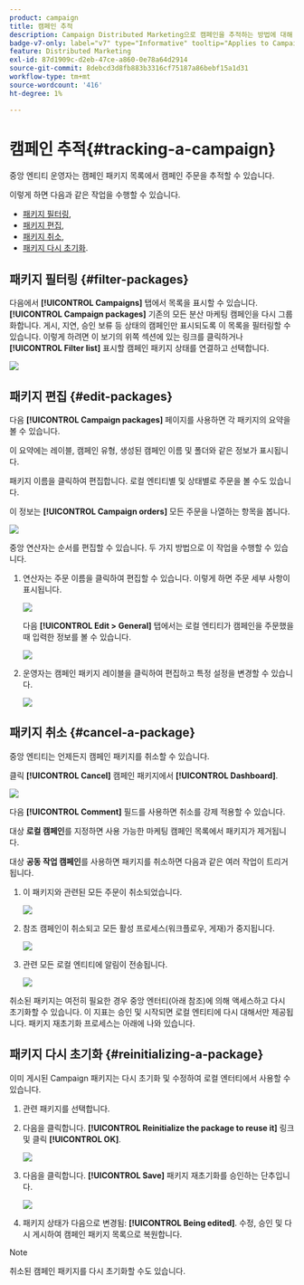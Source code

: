 ```yaml
---
product: campaign
title: 캠페인 추적
description: Campaign Distributed Marketing으로 캠페인을 추적하는 방법에 대해 알아보기
badge-v7-only: label="v7" type="Informative" tooltip="Applies to Campaign Classic v7 only"
feature: Distributed Marketing
exl-id: 87d1909c-d2eb-47ce-a860-0e78a64d2914
source-git-commit: 8debcd3d8fb883b3316cf75187a86bebf15a1d31
workflow-type: tm+mt
source-wordcount: '416'
ht-degree: 1%

---
```


# 캠페인 추적{#tracking-a-campaign}



중앙 엔티티 운영자는 캠페인 패키지 목록에서 캠페인 주문을 추적할 수 있습니다.

이렇게 하면 다음과 같은 작업을 수행할 수 있습니다.

* [패키지 필터링](#filter-packages),
* [패키지 편집](#edit-packages),
* [패키지 취소](#cancel-a-package),
* [패키지 다시 초기화](#reinitializing-a-package).

## 패키지 필터링 {#filter-packages}

다음에서 **[!UICONTROL Campaigns]** 탭에서 목록을 표시할 수 있습니다. **[!UICONTROL Campaign packages]** 기존의 모든 분산 마케팅 캠페인을 다시 그룹화합니다. 게시, 지연, 승인 보류 등 상태의 캠페인만 표시되도록 이 목록을 필터링할 수 있습니다. 이렇게 하려면 이 보기의 위쪽 섹션에 있는 링크를 클릭하거나 **[!UICONTROL Filter list]** 표시할 캠페인 패키지 상태를 연결하고 선택합니다.

![](assets/mkg_dist_catalog_filter.png)

## 패키지 편집 {#edit-packages}

다음 **[!UICONTROL Campaign packages]** 페이지를 사용하면 각 패키지의 요약을 볼 수 있습니다.

이 요약에는 레이블, 캠페인 유형, 생성된 캠페인 이름 및 폴더와 같은 정보가 표시됩니다.

패키지 이름을 클릭하여 편집합니다. 로컬 엔티티별 및 상태별로 주문을 볼 수도 있습니다.

이 정보는 **[!UICONTROL Campaign orders]** 모든 주문을 나열하는 항목을 봅니다.

![](assets/mkg_dist_catalog_op_command_details.png)

중앙 연산자는 순서를 편집할 수 있습니다. 두 가지 방법으로 이 작업을 수행할 수 있습니다.

1. 연산자는 주문 이름을 클릭하여 편집할 수 있습니다. 이렇게 하면 주문 세부 사항이 표시됩니다.

   ![](assets/mkg_dist_catalog_op_command_edit1.png)

   다음 **[!UICONTROL Edit > General]** 탭에서는 로컬 엔티티가 캠페인을 주문했을 때 입력한 정보를 볼 수 있습니다.

   ![](assets/mkg_dist_catalog_op_command_edit1a.png)

1. 운영자는 캠페인 패키지 레이블을 클릭하여 편집하고 특정 설정을 변경할 수 있습니다.

   ![](assets/mkg_dist_catalog_op_command_edit2.png)

## 패키지 취소 {#cancel-a-package}

중앙 엔티티는 언제든지 캠페인 패키지를 취소할 수 있습니다.

클릭 **[!UICONTROL Cancel]** 캠페인 패키지에서 **[!UICONTROL Dashboard]**.

![](assets/mkg_dist_cancel_op_from_dashboard.png)

다음 **[!UICONTROL Comment]** 필드를 사용하면 취소를 강제 적용할 수 있습니다.

대상 **로컬 캠페인**&#x200B;를 지정하면 사용 가능한 마케팅 캠페인 목록에서 패키지가 제거됩니다.

대상 **공동 작업 캠페인**&#x200B;를 사용하면 패키지를 취소하면 다음과 같은 여러 작업이 트리거됩니다.

1. 이 패키지와 관련된 모든 주문이 취소되었습니다.

   ![](assets/mkg_dist_mutual_op_cancelled.png)

1. 참조 캠페인이 취소되고 모든 활성 프로세스(워크플로우, 게재)가 중지됩니다.

   ![](assets/mkg_dist_mutual_op_cancelled1.png)

1. 관련 모든 로컬 엔티티에 알림이 전송됩니다.

   ![](assets/mkg_dist_mutual_op_cancelled2.png)

취소된 패키지는 여전히 필요한 경우 중앙 엔터티(아래 참조)에 의해 액세스하고 다시 초기화할 수 있습니다. 이 지표는 승인 및 시작되면 로컬 엔티티에 다시 대해서만 제공됩니다. 패키지 재초기화 프로세스는 아래에 나와 있습니다.

## 패키지 다시 초기화 {#reinitializing-a-package}

이미 게시된 Campaign 패키지는 다시 초기화 및 수정하여 로컬 엔터티에서 사용할 수 있습니다.

1. 관련 패키지를 선택합니다.
1. 다음을 클릭합니다. **[!UICONTROL Reinitialize the package to reuse it]** 링크 및 클릭 **[!UICONTROL OK]**.

   ![](assets/mkg_dist_mutual_op_reinit.png)

1. 다음을 클릭합니다. **[!UICONTROL Save]** 패키지 재초기화를 승인하는 단추입니다.

   ![](assets/mkg_dist_mutual_op_reinit2.png)

1. 패키지 상태가 다음으로 변경됨: **[!UICONTROL Being edited]**. 수정, 승인 및 다시 게시하여 캠페인 패키지 목록으로 복원합니다.

>[!NOTE]
>
>취소된 캠페인 패키지를 다시 초기화할 수도 있습니다.
